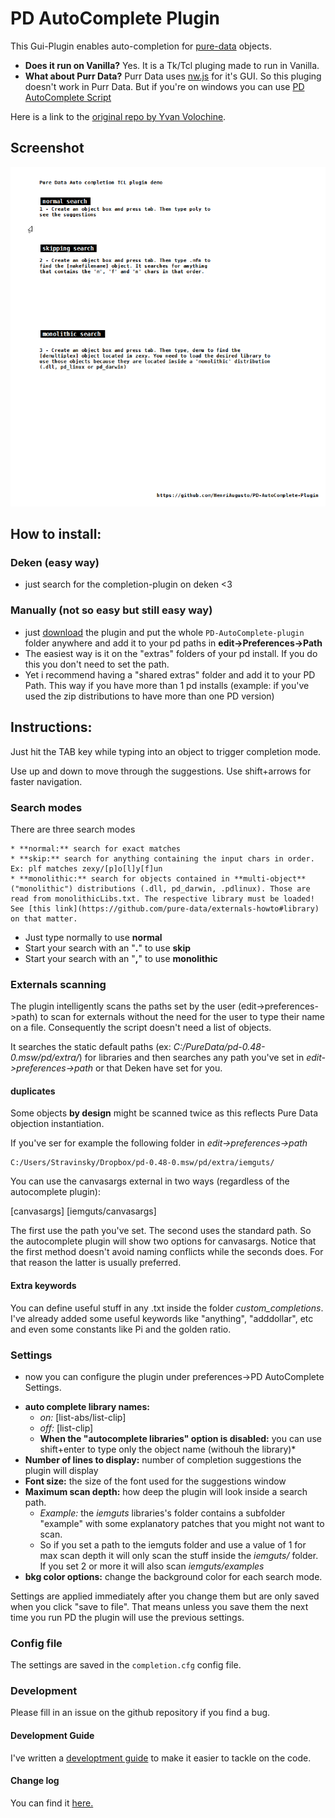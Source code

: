 # PD AutoComplete Plugin

This Gui-Plugin enables auto-completion for [pure-data](http://puredata.info) objects. 

* **Does it run on Vanilla?** Yes. It is a Tk/Tcl pluging made to run in Vanilla.
* **What about Purr Data?** Purr Data uses [nw.js](https://nwjs.io/) for it's GUI. So this pluging doesn't work in Purr Data. But if you're on windows you can use [PD AutoComplete Script](https://github.com/HenriAugusto/PD-AutoComplete-Script)

Here is a link to the [original repo by Yvan Volochine](https://github.com/gusano/completion-plugin).

## Screenshot

![PD AutoComplete Plugin gif](https://github.com/HenriAugusto/completion-plugin/blob/master/images/PD_completion-plugin_gif_demo.gif)

## How to install:

### Deken (easy way)

 - just search for the completion-plugin on deken <3

### Manually (not so easy but still easy way)

 - just [download](https://github.com/HenriAugusto/completion-plugin/releases) the plugin and put the whole `PD-AutoComplete-plugin` folder anywhere and add it to your pd paths in **edit->Preferences->Path**
 - The easiest way is it on the "extras" folders of your pd install. If you do this you don't need to set the path.
 - Yet i recommend having a "shared extras" folder and add it to your PD Path. This way if you have more than 1 pd installs (example: if you've used the zip distributions to have more than one PD version)


## Instructions:

Just hit the TAB key while typing into an object to trigger completion mode.

Use up and down to move through the suggestions. Use shift+arrows for faster navigation.

### Search modes

There are three search modes

    * **normal:** search for exact matches
    * **skip:** search for anything containing the input chars in order. Ex: plf matches zexy/[p]o[l]y[f]un
    * **monolithic:** search for objects contained in **multi-object** ("monolithic") distributions (.dll, pd_darwin, .pdlinux). Those are read from monolithicLibs.txt. The respective library must be loaded! See [this link](https://github.com/pure-data/externals-howto#library) on that matter.

* Just type normally to use **normal**
* Start your search with an "**.**" to use **skip**
* Start your search with an "**,**" to use **monolithic**

### Externals scanning

The plugin intelligently scans the paths set by the user (edit->preferences->path) to scan for externals without the need for the user to type their name on a file. Consequently the script doesn't need a list of objects. 

It searches the static default paths (ex: *C:/PureData/pd-0.48-0.msw/pd/extra/*) for libraries and then searches any path you've set in *edit->preferences->path* or that Deken have set for you.

#### duplicates

Some objects **by design** might be scanned twice as this reflects Pure Data objection instantiation.

If you've ser for example the following folder in *edit->preferences->path*

```
C:/Users/Stravinsky/Dropbox/pd-0.48-0.msw/pd/extra/iemguts/
```

You can use the canvasargs external in two ways (regardless of the autocomplete plugin):

[canvasargs]
[iemguts/canvasargs]

The first use the path you've set. The second uses the standard path. So the autocomplete plugin will show two options for canvasargs.
Notice that the first method doesn't avoid naming conflicts while the seconds does. For that reason the latter is usually preferred.

#### Extra keywords

You can define useful stuff in any .txt inside the folder *custom_completions*. I've already added some useful keywords like "anything", "adddollar", etc and even some constants like Pi and the golden ratio.

### Settings

* now you can configure the plugin under preferences->PD AutoComplete Settings.

 - **auto complete library names:**
   - *on:* [list-abs/list-clip]
   - *off:* [list-clip]
   - **When the "autocomplete libraries" option is disabled:** you can use shift+enter to type only the object name (withouh the library)*
- **Number of lines to display:** number of completion suggestions the plugin will display
- **Font size:** the size of the font used for the suggestions window
- **Maximum scan depth:** how deep the plugin will look inside a search path.
   - *Example:* the *iemguts* libraries's folder contains a subfolder "example" with some explanatory patches that you might not want to scan.
   - So if you set a path to the iemguts folder and use a value of 1 for max scan depth it will only scan the stuff inside the *iemguts/* folder. If you set 2 or more it will also scan *iemguts/examples*
- **bkg color options:** change the background color for each search mode.

Settings are applied immediately after you change them but are only saved when you click "save to file". That means unless you save them the next time you run PD the plugin will use the previous settings.

### Config file

The settings are saved in the `completion.cfg` config file.

### Development 

Please fill in an issue on the github repository if you find a bug.

#### Development Guide

I've written a [developtment guide](https://github.com/HenriAugusto/completion-plugin/blob/master/development%20guide.md) to make it easier to tackle on the code.

#### Change log

You can find it [here.](https://github.com/HenriAugusto/completion-plugin/blob/master/changelog.md)
